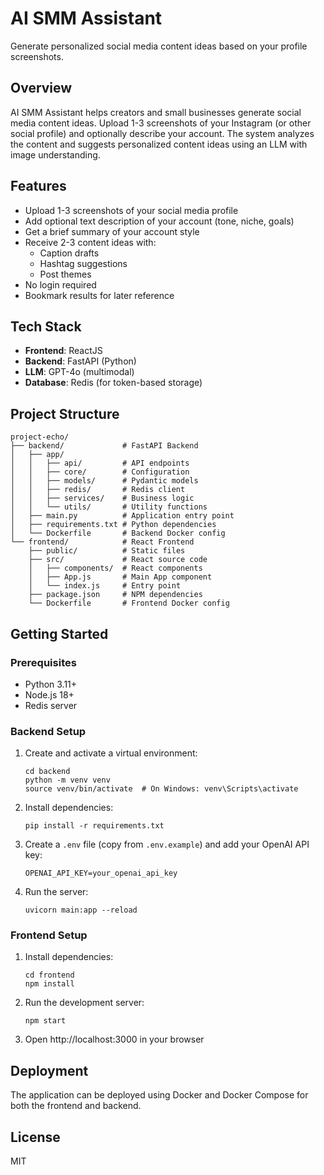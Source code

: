 # AI SMM Assistant

Generate personalized social media content ideas based on your profile screenshots.

## Overview

AI SMM Assistant helps creators and small businesses generate social media content ideas. Upload 1-3 screenshots of your Instagram (or other social profile) and optionally describe your account. The system analyzes the content and suggests personalized content ideas using an LLM with image understanding.

## Features

- Upload 1-3 screenshots of your social media profile
- Add optional text description of your account (tone, niche, goals)
- Get a brief summary of your account style
- Receive 2-3 content ideas with:
  - Caption drafts
  - Hashtag suggestions
  - Post themes
- No login required
- Bookmark results for later reference

## Tech Stack

- **Frontend**: ReactJS
- **Backend**: FastAPI (Python)
- **LLM**: GPT-4o (multimodal)
- **Database**: Redis (for token-based storage)

## Project Structure

```
project-echo/
├── backend/             # FastAPI Backend
│   ├── app/
│   │   ├── api/         # API endpoints
│   │   ├── core/        # Configuration
│   │   ├── models/      # Pydantic models
│   │   ├── redis/       # Redis client
│   │   ├── services/    # Business logic
│   │   └── utils/       # Utility functions
│   ├── main.py          # Application entry point
│   ├── requirements.txt # Python dependencies
│   └── Dockerfile       # Backend Docker config
└── frontend/            # React Frontend
    ├── public/          # Static files
    ├── src/             # React source code
    │   ├── components/  # React components
    │   ├── App.js       # Main App component
    │   └── index.js     # Entry point
    ├── package.json     # NPM dependencies
    └── Dockerfile       # Frontend Docker config
```

## Getting Started

### Prerequisites

- Python 3.11+
- Node.js 18+
- Redis server

### Backend Setup

1. Create and activate a virtual environment:
   ```
   cd backend
   python -m venv venv
   source venv/bin/activate  # On Windows: venv\Scripts\activate
   ```

2. Install dependencies:
   ```
   pip install -r requirements.txt
   ```

3. Create a `.env` file (copy from `.env.example`) and add your OpenAI API key:
   ```
   OPENAI_API_KEY=your_openai_api_key
   ```

4. Run the server:
   ```
   uvicorn main:app --reload
   ```

### Frontend Setup

1. Install dependencies:
   ```
   cd frontend
   npm install
   ```

2. Run the development server:
   ```
   npm start
   ```

3. Open http://localhost:3000 in your browser

## Deployment

The application can be deployed using Docker and Docker Compose for both the frontend and backend.

## License

MIT
